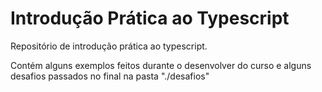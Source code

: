# Introdução Prática ao Typescript

Repositório de introdução prática ao typescript.

Contém alguns exemplos feitos durante o desenvolver do curso e alguns desafios passados no final na pasta "./desafios"
